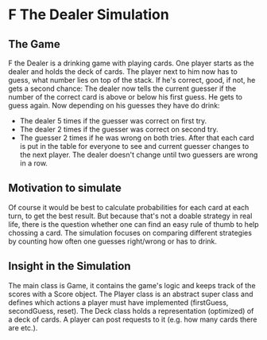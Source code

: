 # F The Dealer Simulation

## The Game
F the Dealer is a drinking game with playing cards. One player starts as the dealer and holds the deck of cards.
The player next to him now has to guess, what number lies on top of the stack.
If he's correct, good, if not, he gets a second chance:
The dealer now tells the current guesser if the number of the correct card is above or below his first guess.
He gets to guess again.
Now depending on his guesses they have do drink:
- The dealer 5 times if the guesser was correct on first try.
- The dealer 2 times if the guesser was correct on second try.
- The guesser 2 times if he was wrong on both tries.
After that each card is put in the table for everyone to see and current guesser changes to the next player.
The dealer doesn't change until two guessers are wrong in a row.

## Motivation to simulate
Of course it would be best to calculate probabilities for each card at each turn, to get the best result.
But because that's not a doable strategy in real life, there is the question whether one can find an easy rule of thumb to help chossing a card.
The simulation focuses on comparing different strategies by counting how often one guesses right/wrong or has to drink.

## Insight in the Simulation
The main class is Game, it contains the game's logic and keeps track of the scores with a Score object.
The Player class is an abstract super class and defines which actions a player must have implemented (firstGuess, secondGuess, reset).
The Deck class holds a representation (optimized) of a deck of cards. A player can post requests to it (e.g. how many cards there are etc.).
